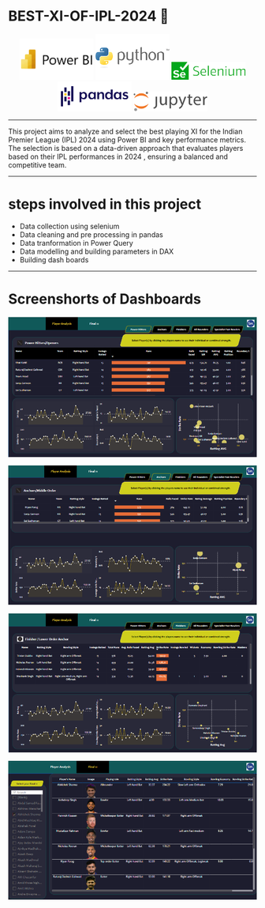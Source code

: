 # BEST-XI-OF-IPL-2024 🏏
<p align="center">
  <img src="Screenshorts%20and%20images/power%20bi.png" alt="Power BI" width="150">
  <img src="Screenshorts%20and%20images/python.png" alt="Python" width="150">
  <img src="Screenshorts%20and%20images/selenium.png" alt="Selenium" width="150">
  <img src="Screenshorts%20and%20images/pandas.png" alt="Pandas" width="150">
  <img src="Screenshorts%20and%20images/notebook.png" alt="Jupyter Notebook" width="150">
</p>

---
This project aims to analyze and select the best playing XI for the Indian Premier League (IPL) 2024 using Power BI and key performance metrics. The selection is based on a data-driven approach that evaluates players based on their  IPL performances in 2024 , ensuring a balanced and competitive team.

---

# steps involved in this project
* Data collection using selenium 
* Data cleaning and pre processing in pandas
* Data tranformation in Power Query
* Data modelling and building parameters in DAX
* Building dash boards

---

# Screenshorts of Dashboards

![ds1](Screenshorts%20and%20images/Power%20HittersOpeners.png)

![ds2](Screenshorts%20and%20images/AnchorsMiddleOrder.png)

![ds3](Screenshorts%20and%20images/FinisherLower%20order%20Anchor.png)

![ds4](Screenshorts%20and%20images/New%20Final%2012.png)

